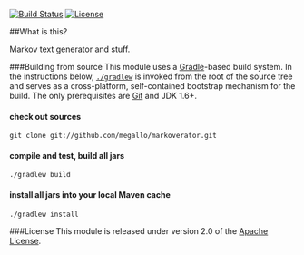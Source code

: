 [![Build Status](http://img.shields.io/travis/megallo/markoverator.svg)](https://travis-ci.org/megallo/markoverator) [![License](http://img.shields.io/badge/license-apache%202-brightgreen.svg)](https://github.com/megallo/markoverator/blob/master/LICENSE)

##What is this?

Markov text generator and stuff.

###Building from source
This module uses a [Gradle](http://gradle.org)-based build system. In the instructions
below, [`./gradlew`](http://vimeo.com/34436402) is invoked from the root of the source tree and serves as
a cross-platform, self-contained bootstrap mechanism for the build. The only
prerequisites are [Git](https://help.github.com/articles/set-up-git) and JDK 1.6+.

#### check out sources
`git clone git://github.com/megallo/markoverator.git`

#### compile and test, build all jars
`./gradlew build`

#### install all jars into your local Maven cache
`./gradlew install`

###License
This module is released under version 2.0 of the
[Apache License](http://www.apache.org/licenses/LICENSE-2.0).
